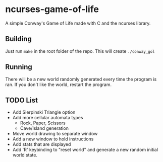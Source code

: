 # ncurses-game-of-life

A simple Conway's Game of Life made with C and the ncurses library.

## Building

Just run `make` in the root folder of the repo. This will create `./conway_gol`

## Running
  There will be a new world randomly generated every time the program is ran. If you don't like the world, restart the program.

## TODO List
  - Add Sierpinski Triangle option
  - Add more cellular automata types
    - Rock, Paper, Scissors
    - Cave/Island generation
  - Move world drawing to separate window
  - Add a new window to hold instructions
  - Add stats that are displayed
  - Add 'R' keybinding to "reset world" and generate a new random initial world state.
